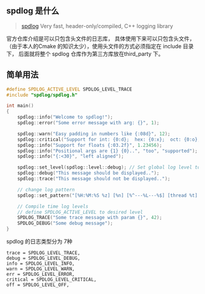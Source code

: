 ## spdlog 是什么

> [spdlog](https://github.com/gabime/spdlog) Very fast, header-only/compiled, C++ logging library

官方仓库介绍是可以只包含头文件的日志库， 具体使用下来可以只包含头文件，（由于本人的Cmake 的知识太少），使用头文件的方式必须指定在 include 目录下， 后面就将整个 spdlog 仓库作为第三方库放在third_party 下。

## 简单用法

```cpp
#define SPDLOG_ACTIVE_LEVEL SPDLOG_LEVEL_TRACE
#include "spdlog/spdlog.h"

int main()
{
    spdlog::info("Welcome to spdlog!");
    spdlog::error("Some error message with arg: {}", 1);

    spdlog::warn("Easy padding in numbers like {:08d}", 12);
    spdlog::critical("Support for int: {0:d};  hex: {0:x};  oct: {0:o}; bin: {0:b}", 42);
    spdlog::info("Support for floats {:03.2f}", 1.23456);
    spdlog::info("Positional args are {1} {0}..", "too", "supported");
    spdlog::info("{:<30}", "left aligned");

    spdlog::set_level(spdlog::level::debug); // Set global log level to debug
    spdlog::debug("This message should be displayed..");
    spdlog::trace("This message should not be displayed..");

    // change log pattern
    spdlog::set_pattern("[%H:%M:%S %z] [%n] [%^---%L---%$] [thread %t] %v");

    // Compile time log levels
    // define SPDLOG_ACTIVE_LEVEL to desired level
    SPDLOG_TRACE("Some trace message with param {}", 42);
    SPDLOG_DEBUG("Some debug message");
}
```

spdlog 的日志类型分为 7种
```
trace = SPDLOG_LEVEL_TRACE,
debug = SPDLOG_LEVEL_DEBUG,
info = SPDLOG_LEVEL_INFO,
warn = SPDLOG_LEVEL_WARN,
err = SPDLOG_LEVEL_ERROR,
critical = SPDLOG_LEVEL_CRITICAL,
off = SPDLOG_LEVEL_OFF,
```

